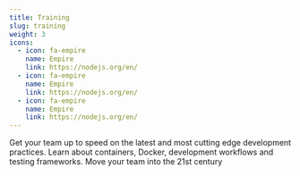 ```yaml
---
title: Training
slug: training
weight: 3
icons:
  - icon: fa-empire
    name: Empire
    link: https://nodejs.org/en/
  - icon: fa-empire
    name: Empire
    link: https://nodejs.org/en/
  - icon: fa-empire
    name: Empire
    link: https://nodejs.org/en/
---
```

Get your team up to speed on the latest and most cutting edge development practices. Learn about containers, Docker, development workflows and testing frameworks. Move your team into the 21st century
